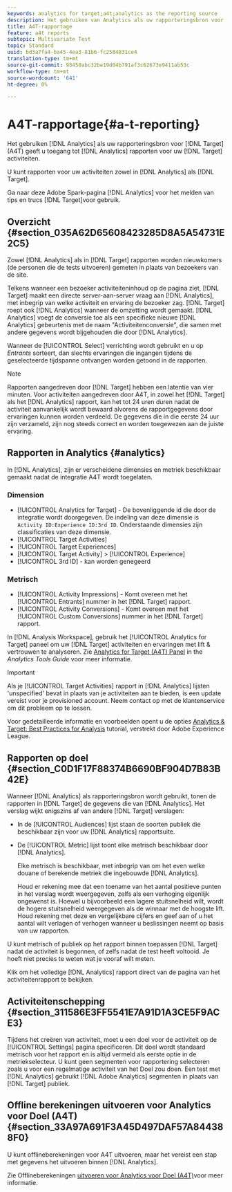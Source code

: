 ```yaml
---
keywords: analytics for target;a4t;analytics as the reporting source
description: Het gebruiken van Analytics als uw rapporteringsbron voor Doel (A4T) geeft u toegang tot de rapporten van Analytics voor uw activiteiten van het Doel.
title: A4T-rapportage
feature: a4t reports
subtopic: Multivariate Test
topic: Standard
uuid: bd3a7fa4-ba45-4ea3-81b6-fc2584831ce4
translation-type: tm+mt
source-git-commit: 95450abc32be19d04b791af3c62673e9411ab53c
workflow-type: tm+mt
source-wordcount: '641'
ht-degree: 0%

---
```



# A4T-rapportage{#a-t-reporting}

Het gebruiken [!DNL Analytics] als uw rapporteringsbron voor [!DNL Target] (A4T) geeft u toegang tot [!DNL Analytics] rapporten voor uw [!DNL Target] activiteiten.

U kunt rapporten voor uw activiteiten zowel in [!DNL Analytics] als [!DNL Target].

Ga naar deze Adobe Spark-pagina [!DNL Analytics] voor het melden van tips en trucs [!DNL Target]voor [](https://spark.adobe.com/page/Lo3Spm4oBOvwF/)gebruik.

## Overzicht {#section_035A62D65608423285D8A5A54731E2C5}

Zowel [!DNL Analytics] als in [!DNL Target] rapporten worden nieuwkomers (de personen die de tests uitvoeren) gemeten in plaats van bezoekers van de site.

Telkens wanneer een bezoeker activiteiteninhoud op de pagina ziet, [!DNL Target] maakt een directe server-aan-server vraag aan [!DNL Analytics], met inbegrip van welke activiteit en ervaring de bezoeker zag. [!DNL Target] roept ook [!DNL Analytics] wanneer de omzetting wordt gemaakt. [!DNL Analytics] voegt de conversie toe als een specifieke nieuwe [!DNL Analytics] gebeurtenis met de naam &quot;Activiteitenconversie&quot;, die samen met andere gegevens wordt bijgehouden die door [!DNL Analytics].

Wanneer de [!UICONTROL Select] verrichting wordt gebruikt en u op *Entrants* sorteert, dan slechts ervaringen die ingangen tijdens de geselecteerde tijdspanne ontvangen worden getoond in de rapporten.

>[!NOTE]
>
>Rapporten aangedreven door [!DNL Target] hebben een latentie van vier minuten. Voor activiteiten aangedreven door A4T, in zowel het [!DNL Target] als het [!DNL Analytics] rapport, kan het tot 24 uren duren nadat de activiteit aanvankelijk wordt bewaard alvorens de rapportgegevens door ervaringen kunnen worden verdeeld. De gegevens die in die eerste 24 uur zijn verzameld, zijn nog steeds correct en worden toegewezen aan de juiste ervaring.

## Rapporten in Analytics {#analytics}

In [!DNL Analytics], zijn er verscheidene dimensies en metriek beschikbaar gemaakt nadat de integratie A4T wordt toegelaten.

### Dimension

* [!UICONTROL Analytics for Target] - De bovenliggende id die door de integratie wordt doorgegeven. De indeling van deze dimensie is `Activity ID:Experience ID:3rd ID`. Onderstaande dimensies zijn classificaties van deze dimensie.
* [!UICONTROL Target Activities]
* [!UICONTROL Target Experiences]
* [!UICONTROL Target Activity] > [!UICONTROL Experience]
* [!UICONTROL 3rd ID] - kan worden genegeerd

### Metrisch

* [!UICONTROL Activity Impressions] - Komt overeen met het [!UICONTROL Entrants] nummer in het [!DNL Target] rapport.
* [!UICONTROL Activity Conversions] - Komt overeen met het [!UICONTROL Custom Conversions] nummer in het [!DNL Target] rapport.

In [!DNL Analysis Workspace], gebruik het [!UICONTROL Analytics for Target] paneel om uw [!DNL Target] activiteiten en ervaringen met lift &amp; vertrouwen te analyseren. Zie [Analytics for Target (A4T) Panel](https://docs.adobe.com/content/help/en/analytics/analyze/analysis-workspace/panels/a4t-panel.html) in the *Analytics Tools Guide* voor meer informatie.

>[!IMPORTANT]
>
>Als je [!UICONTROL Target Activities] rapport in [!DNL Analytics] lijsten &#39;unspecified&#39; bevat in plaats van je activiteiten aan te bieden, is een update vereist voor je provisioned account. Neem contact op met de klantenservice om dit probleem op te lossen.

Voor gedetailleerde informatie en voorbeelden opent u de opties [Analytics &amp; Target: Best Practices for Analysis](https://spark.adobe.com/page/Lo3Spm4oBOvwF/) tutorial, verstrekt door Adobe Experience League.

## Rapporten op doel {#section_C0D1F17F88374B6690BF904D7B83B42E}

Wanneer [!DNL Analytics] als rapporteringsbron wordt gebruikt, tonen de rapporten in [!DNL Target] de gegevens die van [!DNL Analytics]. Het verslag wijkt enigszins af van andere [!DNL Target] verslagen:

* In de [!UICONTROL Audiences] lijst staan de soorten publiek die beschikbaar zijn voor uw [!DNL Analytics] rapportsuite.
* De [!UICONTROL Metric] lijst toont elke metrisch beschikbaar door [!DNL Analytics].

   Elke metrisch is beschikbaar, met inbegrip van om het even welke douane of berekende metriek die ingebouwde [!DNL Analytics].

   Houd er rekening mee dat een toename van het aantal positieve punten in het verslag wordt weergegeven, zelfs als een verhoging eigenlijk ongewenst is. Hoewel u bijvoorbeeld een lagere stuitsnelheid wilt, wordt de hogere stuitsnelheid weergegeven als de winnaar met de hoogste lift. Houd rekening met deze en vergelijkbare cijfers en geef aan of u het aantal wilt verlagen of verhogen wanneer u beslissingen neemt op basis van uw rapporten.

U kunt metrisch of publiek op het rapport binnen toepassen [!DNL Target] nadat de activiteit is begonnen, of zelfs nadat de test heeft voltooid. Je hoeft niet precies te weten wat je vooraf wilt meten.

Klik om het volledige [!DNL Analytics] rapport direct van de pagina van het activiteitenrapport te bekijken.

## Activiteitenschepping {#section_311586E3FF5541E7A91D1A3CE5F9ACE3}

Tijdens het creëren van activiteit, moet u een doel voor de activiteit op de [!UICONTROL Settings] pagina specificeren. Dit doel wordt standaard metrisch voor het rapport en is altijd vermeld als eerste optie in de metriekselecteur. U kunt geen segmenten voor rapportering selecteren zoals u voor een regelmatige activiteit van het Doel zou doen. Een test met [!DNL Analytics] gebruikt [!DNL Adobe Analytics] segmenten in plaats van [!DNL Target] publiek.

## Offline berekeningen uitvoeren voor Analytics voor Doel (A4T) {#section_33A97A691F3A45D497DAF57A844388F0}

U kunt offlineberekeningen voor A4T uitvoeren, maar het vereist een stap met gegevens het uitvoeren binnen [!DNL Analytics].

Zie Offlineberekeningen [uitvoeren voor Analytics voor Doel (A4T)](/help/c-reports/conversion-rate.md#concept_0D0002A1EBDF420E9C50E2A46F36629B)voor meer informatie.
